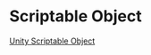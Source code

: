 # Scriptable Object

[Unity Scriptable Object](https://unity3d.com/kr/how-to/architect-with-scriptable-objects)